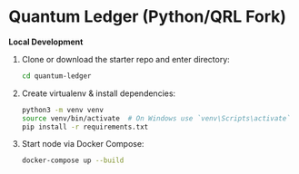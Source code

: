 # Quantum Ledger (Python/QRL Fork)

**Local Development**

1. Clone or download the starter repo and enter directory:
   ```bash
   cd quantum-ledger
   ```
2. Create virtualenv & install dependencies:
   ```bash
   python3 -m venv venv
   source venv/bin/activate  # On Windows use `venv\Scripts\activate`
   pip install -r requirements.txt
   ```
3. Start node via Docker Compose:
   ```bash
   docker-compose up --build
   ```
